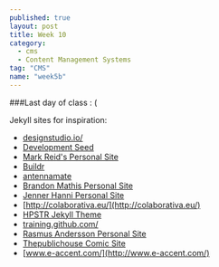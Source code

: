 ```yaml
---
published: true
layout: post
title: Week 10
category: 
  - cms
  - Content Management Systems
tag: "CMS"
name: "week5b"
---
```


###Last day of class : (

Jekyll sites for inspiration:

* [designstudio.io/](http://designstudio.io/)
* [Development Seed](http://developmentseed.org/)
* [Mark Reid's Personal Site](http://mark.reid.name/)
* [Buildr](http://buildr.apache.org/)
* [antennamate](http://maps.antennamate.com/#?lat=-33.819&lng=150.586)
* [Brandon Mathis Personal Site](http://brandonmathis.com/)
* [Jenner Hanni Personal Site](http://jennerhanni.net/)
* [http://colaborativa.eu/](http://colaborativa.eu/)
* [HPSTR Jekyll Theme](http://mmistakes.github.io/hpstr-jekyll-theme/)
* [training.github.com/](http://training.github.com/)
* [Rasmus Andersson Personal Site](http://rsms.me/)
* [Thepublichouse Comic Site](http://thepublichouse.net/)
* [www.e-accent.com/](http://www.e-accent.com/)
